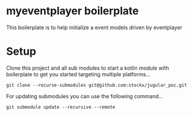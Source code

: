 # myeventplayer boilerplate

This boilerplate is to help initialize a event models driven by eventplayer

# Setup

Clone this project and all sub modules to start a kotlin module with boilerplate to get you started targeting multiple platforms...

    git clone --recurse-submodules git@github.com:stockx/jugular_poc.git

For updating submodules you can use the following command...

    git submodule update --recursive --remote
    
